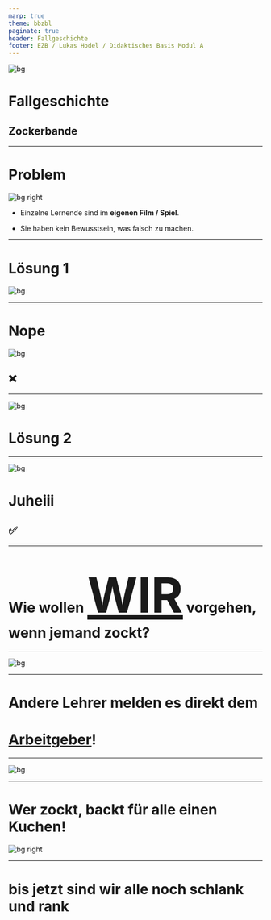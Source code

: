 ```yaml
---
marp: true
theme: bbzbl
paginate: true
header: Fallgeschichte
footer: EZB / Lukas Hodel / Didaktisches Basis Modul A
---
```


<!-- _class: big center dark -->

![bg](./images/gaming-pexels-photo-7915498.webp)

# Fallgeschichte

## Zockerbande

---

# Problem

![bg right](./images/game-solo-pexels-photo-2007647.webp)

- Einzelne Lernende sind im **eigenen Film / Spiel**.

- Sie haben kein Bewusstsein, was falsch zu machen.

---

# Lösung 1

![bg](./images/angry-teacher-pexels-photo-3760790.jpeg)

---

<!-- _class: big center -->

# Nope

![bg](./images/angry-teacher-pexels-photo-3760790.jpeg)

## <!-- fit --> ❌

---

<!-- _class: dark -->

![bg](./images/together-pexels-photo-461049.jpeg)

# Lösung 2

---

<!-- _class: dark center big -->

![bg](./images/together-pexels-photo-461049.jpeg)

# Juheiii

## <!-- fit --> :white_check_mark:

---

<!-- _class: big center -->


# Wie wollen <u style="font-size: 6rem;">**WIR**</u> vorgehen, wenn jemand zockt?

---

![bg](./images/thinking-primate-ape-thinking-mimic.webp)

---

<!-- _class: big center -->

# <!-- fit --> Andere Lehrer melden es direkt dem

# <!-- fit --> <u>**Arbeitgeber**</u>!

---

![bg](./images/student-questions-pexels-photo-5905557.webp)

---

<!-- _class: big center -->

# Wer zockt, backt für alle einen Kuchen!

![bg right](./images/bake-cake-pexels-photo-8477959.jpeg)

---

<!-- _class: big center -->

# bis jetzt sind wir alle noch schlank und rank
